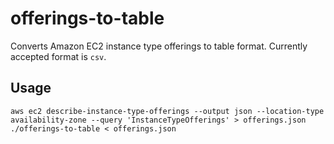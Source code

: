 # offerings-to-table

Converts Amazon EC2 instance type offerings to table format.
Currently accepted format is `csv`.

## Usage

```console
aws ec2 describe-instance-type-offerings --output json --location-type availability-zone --query 'InstanceTypeOfferings' > offerings.json
./offerings-to-table < offerings.json
```
